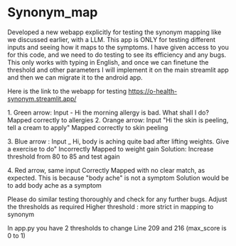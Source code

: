 # Synonym_map

Developed a new webapp explicitly for testing the synonym mapping like we discussed earlier, with a LLM. This app is ONLY for testing different inputs and seeing how it maps to the symptoms. I have given access to you for this code, and we need to do testing to see its efficiency and any bugs.
This only works with typing in English, and once we can finetune the threshold and other parameters I will implement it on the main streamlit app and then we can migrate it to the android app.

Here is the link to the webapp for testing
https://o-health-synonym.streamlit.app/

1.⁠ ⁠Green arrow: Input  - Hi the morning allergy is bad. What shall I do?Mapped correctly to allergies
2.⁠ ⁠Orange arrow: Input "Hi the skin is peeling, tell a cream to apply"
       Mapped correctly to skin peeling

3.⁠ ⁠Blue arrow : Input _ Hi, body is aching quite bad after lifting weights. Give a exercise to do"
Incorrectly Mapped to weight gain
Solution: Increase threshold from 80 to 85 and test again

4.⁠ ⁠Red arrow, same input
Correctly Mapped with no clear match, as expected. This is because "body ache" is not a symptom
Solution would be to add body ache as a symptom

Please do similar testing thoroughly and check for any further bugs. Adjust the thresholds as required
Higher threshold : more strict in mapping to synonym

In app.py you have 2 thresholds to change
Line 209 and 
216 (max_score is 0 to 1)
